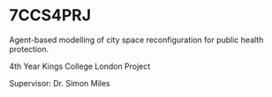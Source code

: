 # 7CCS4PRJ
Agent-based modelling of city space reconfiguration for public health protection.

4th Year Kings College London Project

Supervisor: Dr. Simon Miles
